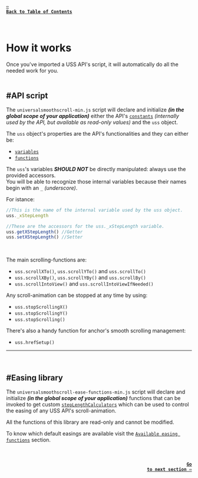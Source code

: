 #### <a href = "https://github.com/CristianDavideConte/universalSmoothScroll#table-of-contents"><code>&#8678; Back to Table of Contents</code></a>
<br/>

# How it works
Once you've imported a USS API's script, it will automatically do all the needed work for you. <br/>
<br/>
## \#API script 
The `universalsmoothscroll-min.js` script will declare and initialize ***(in the global scope of your application)*** either the API's [`constants`](./ConstantsAbout.md) _(internally used by the API, but available as read-only values)_ and the `uss` object. <br/>

The `uss` object's properties are the API's functionalities and they can either be: <br/>
* [`variables`](./VariablesAbout.md)
* [`functions`](./MethodsAbout.md) <br/>
  
The `uss`'s variables ***SHOULD NOT*** be directly manipulated: always use the provided accessors.<br/>
You will be able to recognize those internal variables because their names begin with an `_` _(underscore)_. <br/>

For istance:
```javascript
//This is the name of the internal variable used by the uss object.
uss._xStepLength

//These are the accessors for the uss._xStepLength variable.
uss.getXStepLength() //Getter
uss.setXStepLength() //Setter
```
<br/>

The main scrolling-functions are:
* `uss.scrollXTo()`,  `uss.scrollYTo()` and `uss.scrollTo()`
* `uss.scrollXBy()`,  `uss.scrollYBy()` and `uss.scrollBy()`
* `uss.scrollIntoView()` and `uss.scrollIntoViewIfNeeded()`<br/>

Any scroll-animation can be stopped at any time by using:
* `uss.stopScrollingX()`
* `uss.stopScrollingY()`
* `uss.stopScrolling()`

There's also a handy function for anchor's smooth scrolling management:
* `uss.hrefSetup()`

---
<br/>

## \#Easing library 
The `universalsmoothscroll-ease-functions-min.js` script will declare and initialize ***(in the global scope of your application)*** functions that can be invoked to get custom [`stepLengthCalculators`](./FAQ.md#q-what-is-a-steplengthcalculator-) which can be used to control the easing of any USS API's scroll-animation. <br/>

All the functions of this library are read-only and cannot be modified. <br/>

To know which default easings are available visit the [`Available easing functions`](./EasingFunctions.md) section. 

<br/>

#### <p align="right"><a href = "./ConstantsAbout.md"><code>Go to next section &#8680;</code></a></p>
